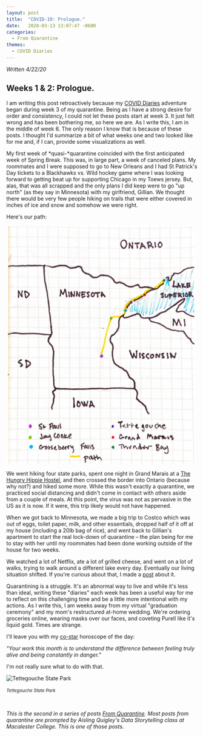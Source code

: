 ```yaml
---
layout: post
title:  "COVID-19: Prologue."
date:   2020-03-13 13:07:47 -0600
categories: 
  - From Quarantine
themes:
  - COVID Diaries
---
```


*Written 4/22/20*
## Weeks 1 & 2: Prologue.

I am writing this post retroactively because my [COVID Diaries](https://julietkelson.github.io/covid/) adventure began during week 3 of my quarantine. Being as I have a strong desire for order and consistency, I could not let these posts start at week 3.  It just felt wrong and has been bothering me, so here we are. As I write this, I am in the middle of week 6.  The only reason I know that is because of these posts.  I thought I'd summarize a bit of what weeks one and two looked like for me and, if I can, provide some visualizations as well.


My first week of *quasi-*quarantine coincided with the first anticipated week of Spring Break.  This was, in large part, a week of canceled plans.  My roommates and I were supposed to go to New Orleans and I had St Patrick's Day tickets to a Blackhawks vs. Wild hockey game where I was looking forward to getting beat up for supporting Chicago in my Toews jersey.  But, alas, that was all scrapped and the only plans I did keep were to go "up north" (as they say in Minnesota) with my girlfriend, Gillian. We thought there would be very few people hiking on trails that were either covered in inches of ice and snow and somehow we were right.

Here's our path:

<img src="/assets/images/upNorth.png" alt="up North" width="500"/>

We went hiking four state parks, spent one night in Grand Marais at a [The Hungry Hippie Hostel](hungryhippiehostel.com/the-hostel/), and then crossed the border into Ontario (because why not?) and hiked some more.  While this wasn't exactly a quarantine, we practiced social distancing and didn't come in contact with others aside from a couple of meals.  At this point, the virus was not as pervasive in the US as it is now.  If it were, this trip likely would not have happened.

When we got back to Minnesota, we made a big trip to Costco which was out of eggs, toilet paper, milk, and other essentials, dropped half of it off at my house (including a 20lb bag of rice), and went back to Gillian's apartment to start the real lock-down of quarantine – the plan being for me to stay with her until my roommates had been done working outside of the house for two weeks.

We watched a lot of Netflix, ate a lot of grilled cheese, and went on a lot of walks, trying to walk around a different lake every day.  Eventually our living situation shifted.  If you're curious about that, I made a [post](https://julietkelson.github.io/from%20quarantine/COVID-Social-Networks/) about it.

Quarantining is a struggle.  It's an abnormal way to live and while it's less than ideal, writing these "diaries" each week has been a useful way for me to reflect on this challenging time and be a little more intentional with my actions.  As I write this, I am weeks away from my virtual "graduation ceremony" and my mom's restructured at-home wedding.  We're ordering groceries online, wearing masks over our faces, and coveting Purell like it's liquid gold.  Times are strange.

I'll leave you with my [co-star](https://www.costarastrology.com/) horoscope of the day: 

*"Your work this month is to understand the difference between feeling truly alive and being constantly in danger."*

I'm not really sure what to do with that.

<img src="/assets/images/tettegouche.png" alt="Tettegouche State Park"/>

<small>*Tettegouche State Park*</small>


<br/>

*This is the second in a series of posts [From Quarantine](https://julietkelson.github.io/covid/).  Most posts from quarantine are prompted by Aisling Quigley's Data Storytelling class at Macalester College.  This is one of those posts.*

